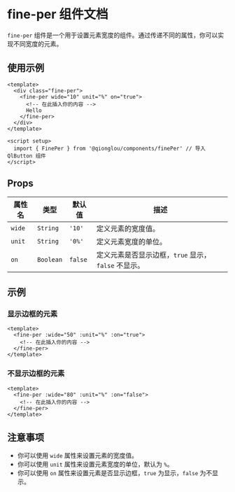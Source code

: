 # fine-per 组件文档

`fine-per` 组件是一个用于设置元素宽度的组件。通过传递不同的属性，你可以实现不同宽度的元素。

## 使用示例

```vue
<template>
  <div class="fine-per">
    <fine-per wide="10" unit="%" on="true">
      <!-- 在此插入你的内容 -->
      Hello
    </fine-per>
  </div>
</template>

<script setup>
  import { FinePer } from '@qionglou/components/finePer' // 导入 QlButton 组件
</script>
```

## Props

| 属性名 | 类型      | 默认值  | 描述                                                |
| ------ | --------- | ------- | --------------------------------------------------- |
| `wide` | `String`  | `'10'`  | 定义元素的宽度值。                                  |
| `unit` | `String`  | `'0%'`  | 定义元素宽度的单位。                                |
| `on`   | `Boolean` | `false` | 定义元素是否显示边框，`true` 显示，`false` 不显示。 |

## 示例

### 显示边框的元素

```vue
<template>
  <fine-per :wide="50" :unit="%" :on="true">
    <!-- 在此插入你的内容 -->
  </fine-per>
</template>
```

### 不显示边框的元素

```vue
<template>
  <fine-per :wide="80" :unit="%" :on="false">
    <!-- 在此插入你的内容 -->
  </fine-per>
</template>
```

## 注意事项

- 你可以使用 `wide` 属性来设置元素的宽度值。
- 你可以使用 `unit` 属性来设置元素宽度的单位，默认为 `%`。
- 你可以使用 `on` 属性来设置元素是否显示边框，`true` 为显示，`false` 为不显示。
